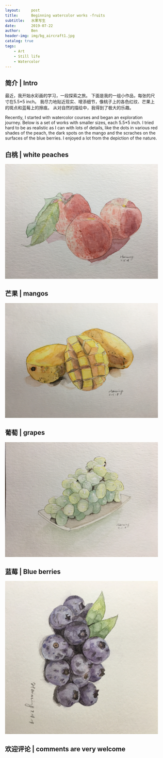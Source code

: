 ```yaml
---
layout:     post
title:      Beginning watercolor works -fruits
subtitle:   水果写生
date:       2019-07-22
author:     Ben
header-img: img/bg_aircraft1.jpg
catalog: true
tags:
    - Art
    - Still life
    - Watercolor
---
```


## 简介 | Intro

最近，我开始水彩画的学习，一段探索之旅。
下面是我的一组小作品，每张的尺寸在5.5*5 inch。
我尽力地贴近现实、增添细节，像桃子上的各色红纹、芒果上的斑点和蓝莓上的擦痕。
从对自然的描绘中，我得到了极大的乐趣。

Recently, I started with watercolor courses and began an exploration journey.
Below is a set of works with smaller sizes, each 5.5*5 inch.
I tried hard to be as realistic as I can with lots of details, like the dots in various red shades of the peach, the dark spots on the mango and the scraches on the surfaces of the blue berries.
I enjoyed a lot from the depiction of the nature.



## 白桃 | white peaches 

![White peach](/img/peach.JPG "3 white peaches")

## 芒果 | mangos

![Mango](/img/mango.JPG "2 honey mangos")

## 葡萄 | grapes

![Grapes](/img/grapes.JPG "a bunch of green grapes")

## 蓝莓 | Blue berries

![Blue berries](/img/blueberry.JPG "blue berries")



## 欢迎评论 | comments are very welcome



